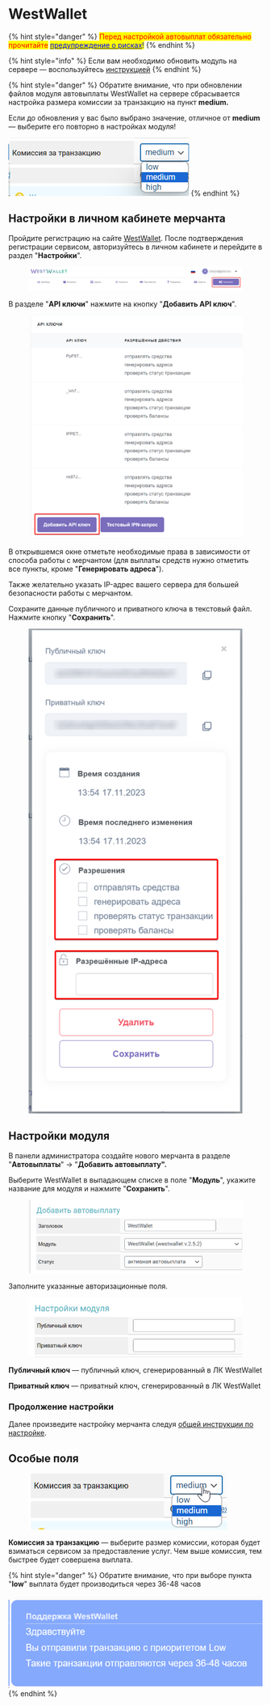 # WestWallet

{% hint style="danger" %}
<mark style="color:red;">Перед настройкой автовыплат обязательно прочитайте</mark> [<mark style="color:blue;">предупреждение о рисках</mark>](https://premium.gitbook.io/main/osnovnye-nastroiki/merchanty-i-avtovyplaty/avtovyplaty/preduprezhdenie-o-riskakh)<mark style="color:blue;">!</mark>
{% endhint %}

{% hint style="info" %}
Если вам необходимо обновить модуль на сервере — воспользуйтесь [инструкцией](https://premium.gitbook.io/main/osnovnye-nastroiki/faq/obnovlenie-failov-skripta-na-servere/kak-obnovit-faily-na-servere#moduli-merchantov-i-avtovyplat)
{% endhint %}

{% hint style="danger" %}
Обратите внимание, что при обновлении файлов модуля автовыплаты WestWallet на сервере сбрасывается настройка размера комиссии за транзакцию на пункт **medium.**

Если до обновления  у вас было выбрано значение, отличное от **medium** — выберите его повторно в настройках модуля!

![](<../../../.gitbook/assets/image (1801).png>)
{% endhint %}

## Настройки в личном кабинете мерчанта

Пройдите регистрацию на сайте [WestWallet](https://westwallet.io/). После подтверждения регистрации сервисом, авторизуйтесь в личном кабинете и перейдите в раздел "**Настройки**".

<figure><img src="../../../.gitbook/assets/image (1471).png" alt=""><figcaption></figcaption></figure>

В разделе "**API ключи**" нажмите на кнопку "**Добавить API ключ**".

<figure><img src="../../../.gitbook/assets/image (1473).png" alt="" width="563"><figcaption></figcaption></figure>

В открывшемся окне отметьте необходимые права в зависимости от способа работы с мерчантом (для выплаты средств нужно отметить все пункты, кроме "**Генерировать адреса**").

Также желательно указать IP-адрес вашего сервера для большей безопасности работы с мерчантом.

Сохраните данные публичного и приватного ключа в текстовый файл. Нажмите кнопку "**Сохранить**".

<figure><img src="../../../.gitbook/assets/image (1472).png" alt="" width="438"><figcaption></figcaption></figure>

## Настройки модуля

В панели администратора создайте нового мерчанта в разделе "**Автовыплаты**" -> "**Добавить автовыплату".**

Выберите WestWallet в выпадающем списке в поле "**Модуль**", укажите название для модуля и нажмите "**Сохранить**".

<figure><img src="../../../.gitbook/assets/image (748).png" alt="" width="505"><figcaption></figcaption></figure>

Заполните указанные авторизационные поля.

<figure><img src="../../../.gitbook/assets/image (749).png" alt="" width="453"><figcaption></figcaption></figure>

**Публичный ключ** — публичный ключ, сгенерированный в ЛК WestWallet

**Приватный ключ** — приватный ключ, сгенерированный в ЛК WestWallet

### Продолжение настройки

Далее произведите настройку мерчанта следуя [общей инструкции по настройке](https://premium.gitbook.io/rukovodstvo-polzovatelya/osnovnye-nastroiki/merchanty-i-avtovyplaty/avtovyplaty/obshie-nastroiki-avtovyplat).

## **Особые поля**

<figure><img src="../../../.gitbook/assets/image (750).png" alt=""><figcaption></figcaption></figure>

**Комиссия за транзакцию** — выберите размер комиссии, которая будет взиматься сервисом за предоставление услуг. Чем выше комиссия, тем быстрее будет совершена выплата.

{% hint style="danger" %}
Обратите внимание, что при выборе пункта "**low**" выплата будет производиться через 36-48 часов

![](<../../../.gitbook/assets/image (1691).png>)
{% endhint %}

